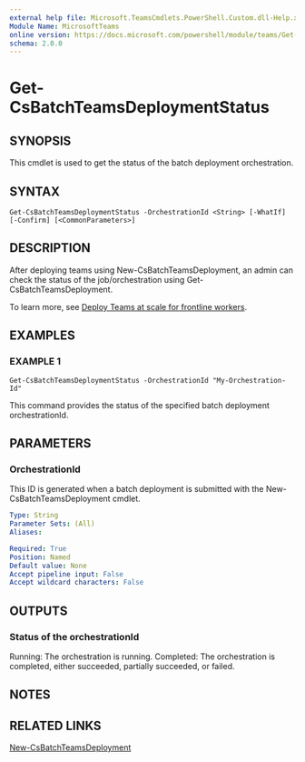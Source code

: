 ```yaml
---
external help file: Microsoft.TeamsCmdlets.PowerShell.Custom.dll-Help.xml
Module Name: MicrosoftTeams
online version: https://docs.microsoft.com/powershell/module/teams/Get-CsBatchTeamsDeploymentStatus
schema: 2.0.0
---
```


# Get-CsBatchTeamsDeploymentStatus


## SYNOPSIS

This cmdlet is used to get the status of the batch deployment orchestration.

## SYNTAX

```
Get-CsBatchTeamsDeploymentStatus -OrchestrationId <String> [-WhatIf] [-Confirm] [<CommonParameters>]
```

## DESCRIPTION
After deploying teams using New-CsBatchTeamsDeployment, an admin can check the status of the job/orchestration using Get-CsBatchTeamsDeployment. 

To learn more, see [Deploy Teams at scale for frontline workers](https://docs.microsoft.com/microsoft-365/frontline/deploy-teams-at-scale).

## EXAMPLES

### EXAMPLE 1
```
Get-CsBatchTeamsDeploymentStatus -OrchestrationId "My-Orchestration-Id"
```
This command provides the status of the specified batch deployment orchestrationId.


## PARAMETERS

### OrchestrationId
This ID is generated when a batch deployment is submitted with the New-CsBatchTeamsDeployment cmdlet.


```yaml
Type: String
Parameter Sets: (All)
Aliases:

Required: True
Position: Named
Default value: None
Accept pipeline input: False
Accept wildcard characters: False
```

## OUTPUTS
### Status of the orchestrationId


Running: The orchestration is running.
Completed: The orchestration is completed, either succeeded, partially succeeded, or failed.


## NOTES

## RELATED LINKS

[New-CsBatchTeamsDeployment](New-CsBatchTeamsDeployment.md)